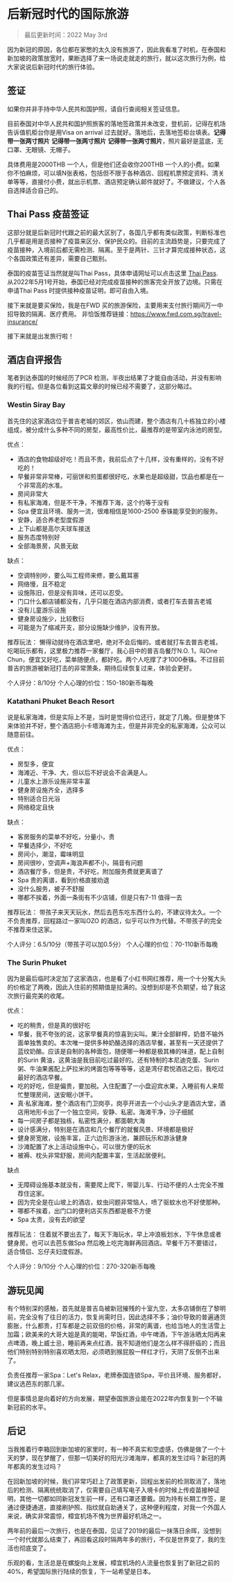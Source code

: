 # 后新冠时代的国际旅游

> 最后更新时间：2022 May 3rd

因为新冠的原因，各位都在家憋的太久没有旅游了，因此我看准了时机，在泰国和新加坡的政策放宽时，果断选择了来一场说走就走的旅行，就以这次旅行为例，给大家说说后新冠时代的旅行体验。

## 签证

如果你并非手持中华人民共和国护照，请自行查阅相关签证信息。

目前泰国对中华人民共和国护照旅客的落地签政策并未改变，登机前，记得在机场告诉值机柜台你是用Visa on arrival 过去就好。落地后，去落地签柜台填表。**记得带一张两寸照片** **记得带一张两寸照片** **记得带一张两寸照片**，照片最好是蓝底，无口罩、无眼镜、无帽子。

具体费用是2000THB 一个人，但是他们还会收你200THB 一个人的小费。如果你不怕麻烦，可以填N张表格，包括但不限于各种酒店、回程机票预定资料、清关单等等，直接付小费，就出示机票、酒店预定确认邮件就好了。不做建议，个人各自选择适合自己的。

## Thai Pass 疫苗签证

这部分就是后新冠时代跟之前的最大区别了，各国几乎都有类似政策，判断标准也几乎都是用是否接种了疫苗来区分、保护民众的。目前的主流趋势是，只要完成了疫苗接种，入境前后都无需检测、隔离。至于是两针、三针才算完成接种状态，这个各国政策还有差异，需要自己甄别。

泰国的疫苗签证当然就是叫Thai Pass，具体申请网址可以点击这里 [Thai Pass](https://tp.consular.go.th/home). 从2022年5月1号开始，泰国已经对完成疫苗接种的旅客完全开放了边境。只需在申请Thai Pass 时提供接种疫苗证明，即可自由入境。

接下来就是要买保险，我是在FWD 买的旅游保险，主要用来支付旅行期间万一中招导致的隔离、医疗费用。
非恰饭推荐链接：https://www.fwd.com.sg/travel-insurance/

接下来就是出发旅行啦！

## 酒店自评报告

笔者到达泰国的时候经历了PCR 检测，半夜出结果了才能自由活动，并没有影响我的行程。但是各位看到这篇文章的时候已经不需要了，这部分略过。

### Westin Siray Bay

首先住的这家酒店位于普吉老城的郊区，依山而建，整个酒店有几十栋独立的小楼组成，被分成什么多种不同的房型，最高性价比，最推荐的是带室内泳池的房型。

优点：
* 酒店的食物超级好吃！而且不贵，我前后点了十几样，没有重样的，没有不好吃的！
* 早餐非常非常棒，可丽饼和煎蛋都很好吃，水果也是超级甜，饮品也都是在一个非常高的水准。
* 房间非常大
* 有私家海滩，但是不干净，不推荐下海，这个约等于没有
* Spa 便宜且环境、服务一流，很难相信是1600-2500 泰铢能享受到的服务。
* 安静，适合养老型度假游
* 上下山都是高尔夫球车接送
* 服务态度特别好
* 全部海景房，风景无敌

缺点：
* 空调特别吵，要么叫工程师来修，要么戴耳塞
* 网络慢，且不稳定
* 设施陈旧，但是没有异味，还可以忍受。
* 门口什么都店铺都没有，几乎只能在酒店内部消费，或者打车去普吉老城
* 没有儿童游乐设施
* 健身房设施少，比较敷衍
* 可能是为了缩减开支，部分设施缺少维护，没有开放。

推荐玩法：
懒得动就待在酒店里吧，绝对不会后悔的。或者就打车去普吉老城，吃喝玩乐都有，这里极力推荐一家餐厅，我心目中的普吉岛餐厅N.O. 1，叫One Chun，便宜又好吃，菜单随便点，都好吃。两个人吃撑了才1000泰铢。不过目前普吉的旅游被新冠打击的非常萧条，期待后续恢复过来，体验会更好。

个人评分：8/10分
个人心理的价位：150-180新币每晚

### Katathani Phuket Beach Resort

说是私家海滩，但是实际上不是，当时是觉得价位还行，就定了几晚。但是整体下来体验并不好，整个酒店把小卡塔海滩为主，但是并非完全的私家海滩，公众可以随意前往。

优点：
* 房型多，便宜
* 海滩近、干净、大，但以后不好说会不会满是人。
* 儿童水上游乐设施非常丰富
* 健身房设施齐全，选择多
* 特别适合日光浴
* 网络稳定且快

缺点：
* 客房服务的菜单不好吃，分量小，贵
* 早餐选择少，不好吃
* 房间小，潮湿，霉味明显
* 房间很吵，空调声+海浪声都不小，隔音有问题
* 酒店餐厅多，但是贵，不好吃，附加服务费就更离谱了
* Spa 贵的离谱，看到价格直接劝退
* 没什么服务，被子不舒服
* 哪都不挨着，外面一条街有不少店铺，但是只有7-11 值得一去

推荐玩法：
带孩子来天天玩水，然后去芭东吃东西什么的，不建议待太久。一个不负责推荐，回程路过一家叫OZO 的酒店，似乎可以作为代替。不带孩子的完全不推荐来住这家。

个人评分：6.5/10分（带孩子可以加0.5分）
个人心理的价位：70-110新币每晚

### The Surin Phuket

因为是最后临时决定加了这家酒店，也是看了小红书网红推荐，用一个十分冤大头的价格定了两晚，因此入住前的预期值是拉满的。没想到却是不负期望，给了我这次旅行最完美的收尾。

优点：
* 吃的稍贵，但是真的很好吃
* 早餐，我不夸张的说，这家早餐真的惊喜到尖叫。果汁全部鲜榨，奶昔不输外面单独售卖的。本次唯一提供多种奶酪选择的酒店早餐，甚至有一天还提供了蓝纹奶酪。应该是自制的各种面包，随便哪一种都是极其棒的味道，配上自制的Surin 黄油，这黄油是我目前吃过最好的。还有特制的本尼迪克蛋、Surin 粥、牛油果酱配上萨拉米的烤面包等等等等，这是湾仔君悦酒店之后，我吃过最好的酒店早餐。
* 吃的好吃，但是偏贵，要加税。入住配置了一小盘迎宾水果，入睡前有人来帮忙整理房间，送安眠小饼干。
* 真·私家海滩，整个酒店有门卫岗亭，岗亭开进去一个小山头才是酒店大堂，酒店用地形卡出了一个独立空间，安静、私密。海滩干净，沙子细腻
* 每一间房子都是独栋，私密性满分，都面朝大海
* 设计感满分，特别是在酒店和几个餐厅的就餐风景、环境都是极好
* 健身房宽敞，设施丰富，正六边形游泳池，兼顾玩乐和游泳健身
* 沙滩配置了水上活动设施中心，可以很方便的玩水
* 被褥、枕头非常舒服，房间内配置丰富，生活起居便利。

缺点
* 无障碍设施基本就没有，需要爬上爬下，带婴儿车、行动不便的人士完全不推荐住这家。
* 因为完全是在山坡上的酒店，蚊虫问题非常恼人，喷了驱蚊水也不好使那种。
* 哪都不挨着，出门口的便利店买东西都是极不方便
* Spa 太贵，没有去的欲望

推荐玩法：
住着就不要出去了，每天下海玩水，早上冲浪板划水，下午休息或者健身房。也可以去芭东做Spa 然后晚上吃完海鲜再回酒店。早餐千万不要错过，适合情侣、忘仔夫妇度假游。

个人评分：9/10分
个人心理的价位：270-320新币每晚

## 游玩见闻

有个特别深的感触，首先就是普吉岛被新冠摧残的十室九空，太多店铺倒在了黎明前，完全没有了往日的活力，恢复尚需时日，因此选择不多；油价导致的普遍通货膨胀，什么都贵，打车都是之前双倍的价格，非常的离谱，也给当地人的生活雪上加霜；欧美来的大哥大姐是真的能喝，早饭红酒，中午啤酒，下午游泳晒太阳再来点啤酒，晚上威士忌，睡前再来点红酒，我不知道他们是怎么样不得肝癌的；而且他们特别特别特别喜欢晒太阳，必须晒到猴屁股一样红才行，天阴了反倒不出来了。

负责任推荐一家Spa：Let's Relax，老牌泰国连锁Spa，平价且环境、服务都好，建议选芭东的那几家。

但是事情总是向着好的方向发展，期望泰国旅游业能在2022年内恢复到一个不输新冠前的水平。

## 后记

当我推着行李箱回到新加坡的家里时，有一种不真实和空虚感，仿佛是做了一个十天的梦，现在梦醒了，但那一切美好的阳光沙滩海岸，都真的发生过吗？新冠的两年都真的发生过吗？

在回新加坡的时候，我们非常巧赶上了政策更新，回程出发前的检测取消了，落地后的检测、隔离统统取消了，仅需要自己填写电子入境卡的时候上传疫苗接种证明，其他一切都如同新冠发生前一样，还有口罩还要戴。因为持有长期工作签，是通过便捷通道，直接刷护照、指纹就自助通关了，这种便利程度，对我一个外国人来说，确实非常震惊，樟宜机场不愧为世界最好机场之一。

两年前的最后一次旅行，也是在泰国，见证了2019的最后一抹落日余晖，没想到一个时代就那么结束了，再回看这段时隔两年多的旅行，不仅是世界变了，我的生活也彻底变了。

乐观的看，生活总是在螺旋向上发展，樟宜机场的人流量也恢复到了新冠之前的40%，希望国际旅行陆续的恢复，下一站希望是日本。


